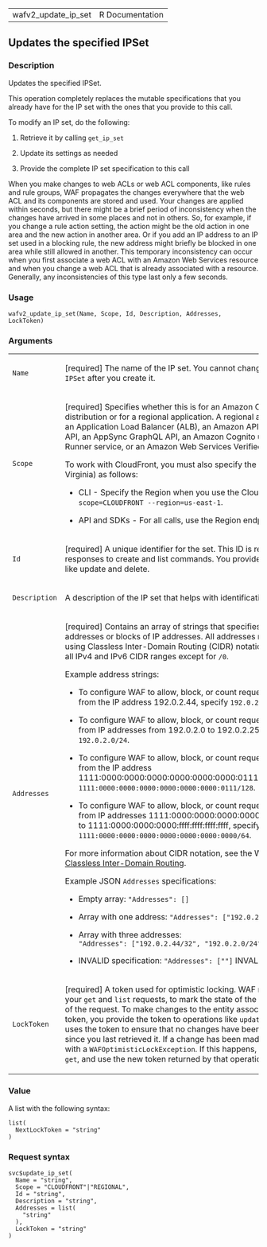 <table style="width: 100%;">
<tbody>
<tr class="odd">
<td>wafv2_update_ip_set</td>
<td style="text-align: right;">R Documentation</td>
</tr>
</tbody>
</table>

## Updates the specified IPSet

### Description

Updates the specified IPSet.

This operation completely replaces the mutable specifications that you
already have for the IP set with the ones that you provide to this call.

To modify an IP set, do the following:

1.  Retrieve it by calling `get_ip_set`

2.  Update its settings as needed

3.  Provide the complete IP set specification to this call

When you make changes to web ACLs or web ACL components, like rules and
rule groups, WAF propagates the changes everywhere that the web ACL and
its components are stored and used. Your changes are applied within
seconds, but there might be a brief period of inconsistency when the
changes have arrived in some places and not in others. So, for example,
if you change a rule action setting, the action might be the old action
in one area and the new action in another area. Or if you add an IP
address to an IP set used in a blocking rule, the new address might
briefly be blocked in one area while still allowed in another. This
temporary inconsistency can occur when you first associate a web ACL
with an Amazon Web Services resource and when you change a web ACL that
is already associated with a resource. Generally, any inconsistencies of
this type last only a few seconds.

### Usage

    wafv2_update_ip_set(Name, Scope, Id, Description, Addresses, LockToken)

### Arguments

<table>
<colgroup>
<col style="width: 35%" />
<col style="width: 65%" />
</colgroup>
<tbody>
<tr class="odd">
<td><code id="wafv2_update_ip_set_:_Name">Name</code></td>
<td><p>[required] The name of the IP set. You cannot change the name of
an <code>IPSet</code> after you create it.</p></td>
</tr>
<tr class="even">
<td><code id="wafv2_update_ip_set_:_Scope">Scope</code></td>
<td><p>[required] Specifies whether this is for an Amazon CloudFront
distribution or for a regional application. A regional application can
be an Application Load Balancer (ALB), an Amazon API Gateway REST API,
an AppSync GraphQL API, an Amazon Cognito user pool, an App Runner
service, or an Amazon Web Services Verified Access instance.</p>
<p>To work with CloudFront, you must also specify the Region US East (N.
Virginia) as follows:</p>
<ul>
<li><p>CLI - Specify the Region when you use the CloudFront scope:
<code>--scope=CLOUDFRONT --region=us-east-1</code>.</p></li>
<li><p>API and SDKs - For all calls, use the Region endpoint
us-east-1.</p></li>
</ul></td>
</tr>
<tr class="odd">
<td><code id="wafv2_update_ip_set_:_Id">Id</code></td>
<td><p>[required] A unique identifier for the set. This ID is returned
in the responses to create and list commands. You provide it to
operations like update and delete.</p></td>
</tr>
<tr class="even">
<td><code id="wafv2_update_ip_set_:_Description">Description</code></td>
<td><p>A description of the IP set that helps with
identification.</p></td>
</tr>
<tr class="odd">
<td><code id="wafv2_update_ip_set_:_Addresses">Addresses</code></td>
<td><p>[required] Contains an array of strings that specifies zero or
more IP addresses or blocks of IP addresses. All addresses must be
specified using Classless Inter-Domain Routing (CIDR) notation. WAF
supports all IPv4 and IPv6 CIDR ranges except for <code
style="white-space: pre;">⁠/0⁠</code>.</p>
<p>Example address strings:</p>
<ul>
<li><p>To configure WAF to allow, block, or count requests that
originated from the IP address 192.0.2.44, specify <code
style="white-space: pre;">⁠192.0.2.44/32⁠</code>.</p></li>
<li><p>To configure WAF to allow, block, or count requests that
originated from IP addresses from 192.0.2.0 to 192.0.2.255, specify
<code style="white-space: pre;">⁠192.0.2.0/24⁠</code>.</p></li>
<li><p>To configure WAF to allow, block, or count requests that
originated from the IP address 1111:0000:0000:0000:0000:0000:0000:0111,
specify
<code>1111:0000:0000:0000:0000:0000:0000:0111/128</code>.</p></li>
<li><p>To configure WAF to allow, block, or count requests that
originated from IP addresses 1111:0000:0000:0000:0000:0000:0000:0000 to
1111:0000:0000:0000:ffff:ffff:ffff:ffff, specify
<code>1111:0000:0000:0000:0000:0000:0000:0000/64</code>.</p></li>
</ul>
<p>For more information about CIDR notation, see the Wikipedia entry <a
href="https://en.wikipedia.org/wiki/Classless_Inter-Domain_Routing">Classless
Inter-Domain Routing</a>.</p>
<p>Example JSON <code>Addresses</code> specifications:</p>
<ul>
<li><p>Empty array: <code
style="white-space: pre;">⁠"Addresses": []⁠</code></p></li>
<li><p>Array with one address: <code
style="white-space: pre;">⁠"Addresses": ["192.0.2.44/32"]⁠</code></p></li>
<li><p>Array with three addresses: <code
style="white-space: pre;">⁠"Addresses": ["192.0.2.44/32", "192.0.2.0/24", "192.0.0.0/16"]⁠</code></p></li>
<li><p>INVALID specification: <code
style="white-space: pre;">⁠"Addresses": [""]⁠</code> INVALID</p></li>
</ul></td>
</tr>
<tr class="even">
<td><code id="wafv2_update_ip_set_:_LockToken">LockToken</code></td>
<td><p>[required] A token used for optimistic locking. WAF returns a
token to your <code>get</code> and <code>list</code> requests, to mark
the state of the entity at the time of the request. To make changes to
the entity associated with the token, you provide the token to
operations like <code>update</code> and <code>delete</code>. WAF uses
the token to ensure that no changes have been made to the entity since
you last retrieved it. If a change has been made, the update fails with
a <code>WAFOptimisticLockException</code>. If this happens, perform
another <code>get</code>, and use the new token returned by that
operation.</p></td>
</tr>
</tbody>
</table>

### Value

A list with the following syntax:

    list(
      NextLockToken = "string"
    )

### Request syntax

    svc$update_ip_set(
      Name = "string",
      Scope = "CLOUDFRONT"|"REGIONAL",
      Id = "string",
      Description = "string",
      Addresses = list(
        "string"
      ),
      LockToken = "string"
    )
